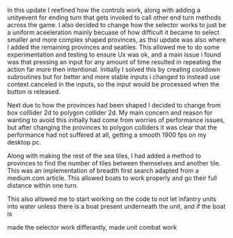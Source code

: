 In this update I reefined how the controls work, along with  adding a unityevent for ending turn that gets invoked to call other end turn methods across the game. I also decided to change how the selector works to just be a uniform aceeleration mainly becuase of how difficult it became to select smaller and more complex shaped provinces, as thsi update was also where I added the remaining provinces and seatiles. This allowed me to do some experimentation and testing to ensure Ux was ok, and a main issue i found was that pressing an input for any amount of time resulted in repeating the action far more then intentional. Initially I solved this by creating cooldown subroutines but for better and more stable inputs i changed to instead use context.canceled in the inputs, so the input would be processed when the button is released.

Next due to how the provinces had been shaped I decided to change from box colllider 2d to polygon collider 2d. My main concern and reason for wanting to avoid this initially had come from worries of performance issues, but after changing the provinces to polygon colliders it was clear that the performance had not suffered at all, getting a smooth 1900 fps on my desktop pc.

Along with making the rest of the sea tiles, I had added a method to provinces to find the number of tiles between themselves and another tile. This was an implementation of breadth first search adapted from a medium.com article. This allowed boats to work properly and go their full distance within one turn. 

This also allowed me to start working on the code to not let infantry units into water unless there is a boat present underneath the unit, and if the boat is 

made the selector work differantly, made unit combat work